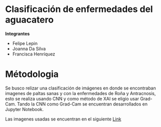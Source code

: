 # Clasificación de enfermedades del aguacatero

**Integrantes**
  - Felipe Lepin
  - Joanna Da Silva
  - Francisca Henríquez


# Métodologia

Se busco relizar una clasificación de imágenes en donde se encontraban imagenes de paltas sanas y con la enfermedades de Roña y Antracnosis, esto se realiza usando CNN y como método de XAI se eligio usar Grad-Cam. Tando la CNN como Grad-Cam se encuentran desarrollados en Jupyter Notebook.

Las imagenes usadas se encuentran en el siguiente [Link](https://www.kaggle.com/datasets/camposfe1/clasifiacin-de-enfermedades-del-aguacatero)
